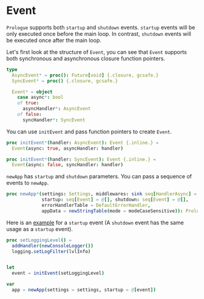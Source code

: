 # Event

`Prologue` supports both `startup` and `shutdown` events. `startup` events will be only executed once before the main loop. In contrast, `shutdown` events will be executed once after the main loop.

Let's first look at the structure of `Event`, you can see that `Event` supports both synchronous and asynchronous closure function pointers.

```nim
type
  AsyncEvent* = proc(): Future[void] {.closure, gcsafe.}
  SyncEvent* = proc() {.closure, gcsafe.}

  Event* = object
    case async*: bool
    of true:
      asyncHandler*: AsyncEvent
    of false:
      syncHandler*: SyncEvent
```

You can use `initEvent` and pass function pointers to create `Event`.

```nim
proc initEvent*(handler: AsyncEvent): Event {.inline.} =
  Event(async: true, asyncHandler: handler)

proc initEvent*(handler: SyncEvent): Event {.inline.} =
  Event(async: false, syncHandler: handler)
```

`newApp` has `startup` and `shutdown` parameters. You can pass a sequence of events to `newApp`.

```nim
proc newApp*(settings: Settings, middlewares: sink seq[HandlerAsync] = @[],
             startup: seq[Event] = @[], shutdown: seq[Event] = @[],
             errorHandlerTable = DefaultErrorHandler,
             appData = newStringTable(mode = modeCaseSensitive)): Prologue =
```

Here is an [example](https://github.com/planety/prologue/tree/devel/examples/helloworld) for a `startup` event (A `shutdown` event has the same usage as a `startup` event).

```nim
proc setLoggingLevel() =
  addHandler(newConsoleLogger())
  logging.setLogFilter(lvlInfo)


let 
  event = initEvent(setLoggingLevel)

var
  app = newApp(settings = settings, startup = @[event])
```
